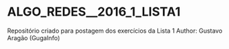 # ALGO_REDES__2016_1_LISTA1
Repositório criado para postagem dos exercícios da Lista 1
Author: Gustavo Aragão (GugaInfo)
